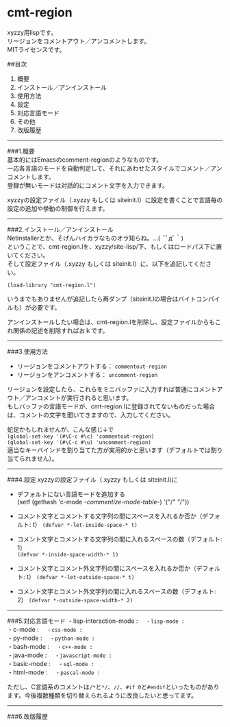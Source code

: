 cmt-region
==========

xyzzy用lispです。  
リージョンをコメントアウト／アンコメントします。  
MITライセンスです。  

##目次  
1. 概要  
2. インストール／アンインストール  
3. 使用方法  
4. 設定  
5. 対応言語モード  
6. その他
7. 改版履歴

* * *

###1.概要  
基本的にはEmacsのcomment-regionのようなものです。  
一応各言語のモードを自動判定して、それにあわせたスタイルでコメント／アンコメントします。  
登録が無いモードは対話的にコメント文字を入力できます。  

xyzzyの設定ファイル（.xyzzy もしくは siteinit.l）に設定を書くことで言語毎の設定の追加や挙動の制御を行えます。  

* * *

###2.インストール／アンインストール  
Netinstallerとか、そげんハイカラなものオラ知らね。...( ´ﾟдﾟ｀)  
ということで、cmt-region.lを、xyzzy/site-lisp/下、もしくはロードパス下に置いてください。  
そして設定ファイル（.xyzzy もしくは siteinit.l）に、以下を追記してください。  

`(load-library "cmt-region.l")`

いうまでもありませんが追記したら再ダンプ（siteinit.lの場合はバイトコンパイルも）が必要です。

アンインストールしたい場合は、cmt-region.lを削除し、設定ファイルからもこれ関係の記述を削除すればおｋです。

* * *

###3.使用方法  
* リージョンをコメントアウトする： `commentout-region`
* リージョンをアンコメントする： `uncomment-region`

リージョンを設定したら、これらをミニバッファに入力すれば普通にコメントアウト／アンコメントが実行されると思います。  
もしバッファの言語モードが、cmt-region.lに登録されてないものだった場合は、コメントの文字を聞いてきますので、入力してください。

蛇足かもしれませんが、こんな感じ↓で  
`(global-set-key '(#\C-c #\c) 'commentout-region)`  
`(global-set-key '(#\C-c #\u) 'uncomment-region)`  
適当なキーバインドを割り当てた方が実用的かと思います（デフォルトでは割り当てられません）。  

* * *

###4.設定
xyzzyの設定ファイル（.xyzzy もしくは siteinit.l)に
* デフォルトにない言語モードを追加する  
(setf (gethash 'c-mode *-commentize-mode-table-*) '("/*" "*/"))

* コメント文字とコメントする文字列の間にスペースを入れるか否か（デフォルト: t） 
`(defvar *-let-inside-space-* t)`

* コメント文字とコメントする文字列の間に入れるスペースの数（デフォルト: 1）  
`(defvar *-inside-space-width-* 1)`

* コメント文字とコメント外文字列の間にスペースを入れるか否か（デフォルト: t） 
`(defvar *-let-outside-space-* t)`

* コメント文字とコメント外文字列の間に入れるスペースの数（デフォルト: 2） 
`(defvar *-outside-space-width-* 2)`

* * *

###5.対応言語モード
・lisp-interaction-mode : ``  
・lisp-mode : ``  
・c-mode : ``  
・css-mode : ``  
・py-mode : ``  
・python-mode : ``  
・bash-mode : ``  
・c++-mode : ``  
・java-mode : ``  
・javascript-mode : ``  
・basic-mode : ``  
・sql-mode : ``  
・html-mode : ``  
・pascal-mode : ``  

ただし、C言語系のコメントは`/*`と`*/`、`//`、`#if 0`と`#endif`といったものがあります。今後複数種類を切り替えられるように改良したいと思ってます。

* * *

###6.改版履歴
